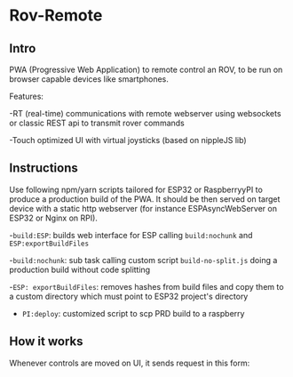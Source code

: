 # Rov-Remote
## Intro
PWA (Progressive Web Application) to remote control an ROV, to be run on browser capable devices like smartphones.

Features:

-RT (real-time) communications with remote webserver using websockets or classic REST api to transmit rover commands

-Touch optimized UI with virtual joysticks (based on nippleJS lib)

## Instructions

Use following npm/yarn scripts tailored for ESP32 or RaspberryyPI to produce a production build of the PWA.
It should be then served on target device with a static http webserver (for instance ESPAsyncWebServer on ESP32 or Nginx on RPI).

-`build:ESP`: builds web interface for ESP calling `build:nochunk` and `ESP:exportBuildFiles`

-`build:nochunk`: sub task calling custom script `build-no-split.js` doing a production build without code splitting

-`ESP: exportBuildFiles`: removes hashes from build files and copy them to a custom directory which must point to ESP32 project's directory

- `PI:deploy`: customized script to scp PRD build to a raspberry 


## How it works

Whenever controls are moved on UI, it sends request in this form:
